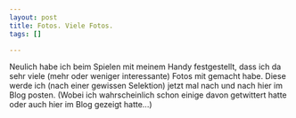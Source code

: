 ```yaml
--- 
layout: post
title: Fotos. Viele Fotos.
tags: []

---
```

Neulich habe ich beim Spielen mit meinem Handy festgestellt, dass ich da sehr viele (mehr oder weniger interessante) Fotos mit gemacht habe. Diese werde ich (nach einer gewissen Selektion) jetzt mal nach und nach hier im Blog posten. (Wobei ich wahrscheinlich schon einige davon getwittert hatte oder auch hier im Blog gezeigt hatte...)
